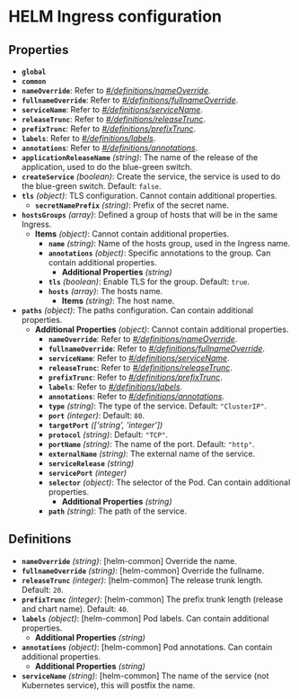 # HELM Ingress configuration

## Properties

- **`global`**
- **`common`**
- **`nameOverride`**: Refer to _[#/definitions/nameOverride](#definitions/nameOverride)_.
- **`fullnameOverride`**: Refer to _[#/definitions/fullnameOverride](#definitions/fullnameOverride)_.
- **`serviceName`**: Refer to _[#/definitions/serviceName](#definitions/serviceName)_.
- **`releaseTrunc`**: Refer to _[#/definitions/releaseTrunc](#definitions/releaseTrunc)_.
- **`prefixTrunc`**: Refer to _[#/definitions/prefixTrunc](#definitions/prefixTrunc)_.
- **`labels`**: Refer to _[#/definitions/labels](#definitions/labels)_.
- **`annotations`**: Refer to _[#/definitions/annotations](#definitions/annotations)_.
- **`applicationReleaseName`** _(string)_: The name of the release of the application, used to do the blue-green switch.
- **`createService`** _(boolean)_: Create the service, the service is used to do the blue-green switch. Default: `false`.
- **`tls`** _(object)_: TLS configuration. Cannot contain additional properties.
  - **`secretNamePrefix`** _(string)_: Prefix of the secret name.
- **`hostsGroups`** _(array)_: Defined a group of hosts that will be in the same Ingress.
  - **Items** _(object)_: Cannot contain additional properties.
    - **`name`** _(string)_: Name of the hosts group, used in the Ingress name.
    - **`annotations`** _(object)_: Specific annotations to the group. Can contain additional properties.
      - **Additional Properties** _(string)_
    - **`tls`** _(boolean)_: Enable TLS for the group. Default: `true`.
    - **`hosts`** _(array)_: The hosts name.
      - **Items** _(string)_: The host name.
- **`paths`** _(object)_: The paths configuration. Can contain additional properties.
  - **Additional Properties** _(object)_: Cannot contain additional properties.
    - **`nameOverride`**: Refer to _[#/definitions/nameOverride](#definitions/nameOverride)_.
    - **`fullnameOverride`**: Refer to _[#/definitions/fullnameOverride](#definitions/fullnameOverride)_.
    - **`serviceName`**: Refer to _[#/definitions/serviceName](#definitions/serviceName)_.
    - **`releaseTrunc`**: Refer to _[#/definitions/releaseTrunc](#definitions/releaseTrunc)_.
    - **`prefixTrunc`**: Refer to _[#/definitions/prefixTrunc](#definitions/prefixTrunc)_.
    - **`labels`**: Refer to _[#/definitions/labels](#definitions/labels)_.
    - **`annotations`**: Refer to _[#/definitions/annotations](#definitions/annotations)_.
    - **`type`** _(string)_: The type of the service. Default: `"ClusterIP"`.
    - **`port`** _(integer)_: Default: `80`.
    - **`targetPort`** _(['string', 'integer'])_
    - **`protocol`** _(string)_: Default: `"TCP"`.
    - **`portName`** _(string)_: The name of the port. Default: `"http"`.
    - **`externalName`** _(string)_: The external name of the service.
    - **`serviceRelease`** _(string)_
    - **`servicePort`** _(integer)_
    - **`selector`** _(object)_: The selector of the Pod. Can contain additional properties.
      - **Additional Properties** _(string)_
    - **`path`** _(string)_: The path of the service.

## Definitions

- <a id="definitions/nameOverride"></a>**`nameOverride`** _(string)_: [helm-common] Override the name.
- <a id="definitions/fullnameOverride"></a>**`fullnameOverride`** _(string)_: [helm-common] Override the fullname.
- <a id="definitions/releaseTrunc"></a>**`releaseTrunc`** _(integer)_: [helm-common] The release trunk length. Default: `20`.
- <a id="definitions/prefixTrunc"></a>**`prefixTrunc`** _(integer)_: [helm-common] The prefix trunk length (release and chart name). Default: `40`.
- <a id="definitions/labels"></a>**`labels`** _(object)_: [helm-common] Pod labels. Can contain additional properties.
  - **Additional Properties** _(string)_
- <a id="definitions/annotations"></a>**`annotations`** _(object)_: [helm-common] Pod annotations. Can contain additional properties.
  - **Additional Properties** _(string)_
- <a id="definitions/serviceName"></a>**`serviceName`** _(string)_: [helm-common] The name of the service (not Kubernetes service), this will postfix the name.
